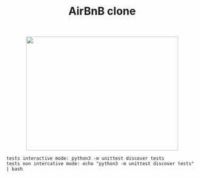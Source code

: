 <h1 align ="center">AirBnB clone</h1><br>
<p align="center">
  <img width="400" height="300" src="https://www.aydentownsley.com/img/hbnb.png">
</p>

```
tests interactive mode: python3 -m unittest discover tests
tests non intercative mode: echo "python3 -m unittest discover tests" | bash
```